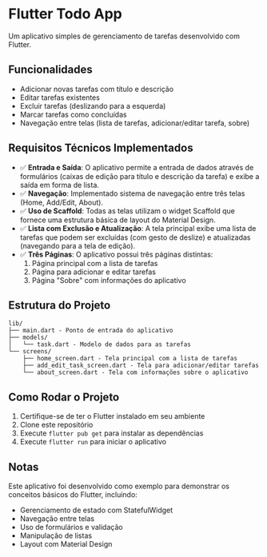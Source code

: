 # Flutter Todo App

Um aplicativo simples de gerenciamento de tarefas desenvolvido com Flutter.

## Funcionalidades

- Adicionar novas tarefas com título e descrição
- Editar tarefas existentes
- Excluir tarefas (deslizando para a esquerda)
- Marcar tarefas como concluídas
- Navegação entre telas (lista de tarefas, adicionar/editar tarefa, sobre)

## Requisitos Técnicos Implementados

- ✅ **Entrada e Saída**: O aplicativo permite a entrada de dados através de formulários (caixas de edição para título e descrição da tarefa) e exibe a saída em forma de lista.
- ✅ **Navegação**: Implementado sistema de navegação entre três telas (Home, Add/Edit, About).
- ✅ **Uso de Scaffold**: Todas as telas utilizam o widget Scaffold que fornece uma estrutura básica de layout do Material Design.
- ✅ **Lista com Exclusão e Atualização**: A tela principal exibe uma lista de tarefas que podem ser excluídas (com gesto de deslize) e atualizadas (navegando para a tela de edição).
- ✅ **Três Páginas**: O aplicativo possui três páginas distintas:
  1. Página principal com a lista de tarefas
  2. Página para adicionar e editar tarefas
  3. Página "Sobre" com informações do aplicativo

## Estrutura do Projeto

```
lib/
├── main.dart - Ponto de entrada do aplicativo
├── models/
│   └── task.dart - Modelo de dados para as tarefas
└── screens/
    ├── home_screen.dart - Tela principal com a lista de tarefas
    ├── add_edit_task_screen.dart - Tela para adicionar/editar tarefas
    └── about_screen.dart - Tela com informações sobre o aplicativo
```

## Como Rodar o Projeto

1. Certifique-se de ter o Flutter instalado em seu ambiente
2. Clone este repositório
3. Execute `flutter pub get` para instalar as dependências
4. Execute `flutter run` para iniciar o aplicativo

## Notas

Este aplicativo foi desenvolvido como exemplo para demonstrar os conceitos básicos do Flutter, incluindo:
- Gerenciamento de estado com StatefulWidget
- Navegação entre telas
- Uso de formulários e validação
- Manipulação de listas
- Layout com Material Design 